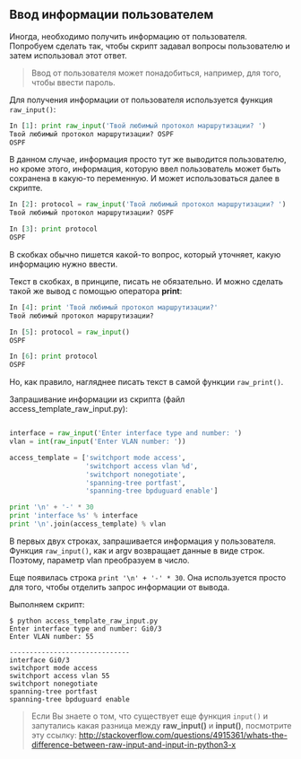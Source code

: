 ## Ввод информации пользователем

Иногда, необходимо получить информацию от пользователя.
Попробуем сделать так, чтобы скрипт задавал вопросы пользователю и затем использовал этот ответ.

> Ввод от пользователя может понадобиться, например, для того, чтобы ввести пароль.

Для получения информации от пользователя используется функция ```raw_input()```:
```python
In [1]: print raw_input('Твой любимый протокол маршрутизации? ')
Твой любимый протокол маршрутизации? OSPF
OSPF
```

В данном случае, информация просто тут же выводится пользователю, но кроме этого, информация, которую ввел пользователь может быть сохранена в какую-то переменную.
И может использоваться далее в скрипте.
```python
In [2]: protocol = raw_input('Твой любимый протокол маршрутизации? ')
Твой любимый протокол маршрутизации? OSPF

In [3]: print protocol
OSPF
```

В скобках обычно пишется какой-то вопрос, который уточняет, какую информацию нужно ввести.

Текст в скобках, в принципе, писать не обязательно.
И можно сделать такой же вывод с помощью оператора __print__:
```python
In [4]: print 'Твой любимый протокол маршрутизации?'
Твой любимый протокол маршрутизации?

In [5]: protocol = raw_input()
OSPF

In [6]: print protocol
OSPF
```

Но, как правило, нагляднее писать текст в самой функции ```raw_print()```.

Запрашивание информации из скрипта (файл access_template_raw_input.py):
```python

interface = raw_input('Enter interface type and number: ')
vlan = int(raw_input('Enter VLAN number: '))

access_template = ['switchport mode access',
                   'switchport access vlan %d',
                   'switchport nonegotiate',
                   'spanning-tree portfast',
                   'spanning-tree bpduguard enable']

print '\n' + '-' * 30
print 'interface %s' % interface
print '\n'.join(access_template) % vlan
```

В первых двух строках, запрашивается информация у пользователя.
Функция ```raw_input()```, как и argv возвращает данные в виде строк.
Поэтому, параметр vlan преобразуем в число.

Еще появилась строка ```print '\n' + '-' * 30```.
Она используется просто для того, чтобы отделить запрос информации от вывода.

Выполняем скрипт:
```
$ python access_template_raw_input.py
Enter interface type and number: Gi0/3
Enter VLAN number: 55

------------------------------
interface Gi0/3
switchport mode access
switchport access vlan 55
switchport nonegotiate
spanning-tree portfast
spanning-tree bpduguard enable
```

> Если Вы знаете о том, что существует еще функция ```input()``` и запутались какая разница между __raw_input()__ и __input()__, посмотрите эту ссылку:
http://stackoverflow.com/questions/4915361/whats-the-difference-between-raw-input-and-input-in-python3-x

